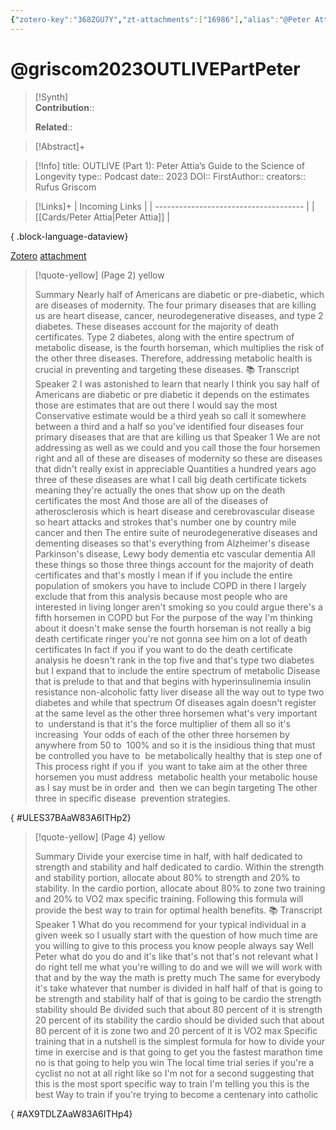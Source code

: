 ```yaml
---
{"zotero-key":"368ZGU7Y","zt-attachments":["16986"],"alias":"@Peter Attia’s Guide to the Science of Longevity, @OUTLIVE (Part 1): Peter Attia’s Guide to the Science of Longevity","keywords":[],"FirstAuthor":"[[Rufus Griscom]]","tags":["source/podcast"],"dg-publish":true,"permalink":"/sources/podcasts/griscom2023-outlive-part-peter/","dgPassFrontmatter":true}
---
```


# @griscom2023OUTLIVEPartPeter

>[!Synth]  
>**Contribution**::  
>  
>**Related**:: 
>  

> [!Abstract]+
> 

> [!Info]
> title: OUTLIVE (Part 1): Peter Attia’s Guide to the Science of Longevity
> type:: Podcast
> date:: 2023
> DOI:: 
> FirstAuthor:: 
> creators:: Rufus Griscom

> [!Links]+
>  | Incoming Links                        |
> | ------------------------------------- |
> | [[Cards/Peter Attia\|Peter Attia]] |
> 
{ .block-language-dataview}


[Zotero](zotero://select/library/items/368ZGU7Y) [attachment](<file:///Users/nathanmaxwell/Zotero/storage/W83A6ITH/Griscom%20-%202023%20-%20OUTLIVE%20(Part%201)%20Peter%20Attia%E2%80%99s%20Guide%20to%20the%20Science%20of%20Longevity.pdf>)

> [!quote-yellow] (Page 2) yellow
> 
> Summary Nearly half of Americans are diabetic or pre-diabetic, which are diseases of modernity. The four primary diseases that are killing us are heart disease, cancer, neurodegenerative diseases, and type 2 diabetes. These diseases account for the majority of death certificates. Type 2 diabetes, along with the entire spectrum of metabolic disease, is the fourth horseman, which multiplies the risk of the other three diseases. Therefore, addressing metabolic health is crucial in preventing and targeting these diseases. 📚 Transcript Speaker 2 I was astonished to learn that nearly I think you say half of Americans are diabetic or pre diabetic it depends on the estimates those are estimates that are out there I would say the most Conservative estimate would be a third yeah so call it somewhere between a third and a half so you've identified four diseases four primary diseases that are that are killing us that Speaker 1 We are not addressing as well as we could and you call those the four horsemen right and all of these are diseases of modernity so these are diseases that didn't really exist in appreciable Quantities a hundred years ago three of these diseases are what I call big death certificate tickets meaning they're actually the ones that show up on the death certificates the most And those are all of the diseases of atherosclerosis which is heart disease and cerebrovascular disease so heart attacks and strokes that's number one by country mile cancer and then The entire suite of neurodegenerative diseases and dementing diseases so that's everything from Alzheimer's disease Parkinson's disease, Lewy body dementia etc vascular dementia All these things so those three things account for the majority of death certificates and that's mostly I mean if if you include the entire population of smokers you have to include COPD in there I largely exclude that from this analysis because most people who are interested in living longer aren't smoking so you could argue there's a fifth horsemen in COPD but For the purpose of the way I'm thinking about it doesn't make sense the fourth horseman is not really a big death certificate ringer you're not gonna see him on a lot of death certificates In fact if you if you want to do the death certificate analysis he doesn't rank in the top five and that's type two diabetes but I expand that to include the entire spectrum of metabolic Disease that is prelude to that and that begins with hyperinsulinemia insulin resistance non-alcoholic fatty liver disease all the way out to type two diabetes and while that spectrum Of diseases again doesn't register at the same level as the other three horsemen what's very important to  understand is that it's the force multiplier of them all so it's increasing  Your odds of each of the other three horsemen by anywhere from 50 to  100% and so it is the insidious thing that must be controlled you have to  be metabolically healthy that is step one of This process right if you if  you want to take aim at the other three horsemen you must address  metabolic health your metabolic house as I say must be in order and  then we can begin targeting The other three in specific disease  prevention strategies.
>
{ #ULES37BAaW83A6ITHp2}


> [!quote-yellow] (Page 4) yellow
> 
> Summary  Divide your exercise time in half, with half dedicated to strength and  stability and half dedicated to cardio. Within the strength and stability  portion, allocate about 80% to strength and 20% to stability. In the cardio  portion, allocate about 80% to zone two training and 20% to VO2 max  specific training. Following this formula will provide the best way to train  for optimal health benefits.  📚 Transcript  Speaker 1  What do you recommend for your typical individual in a given week so I  usually start with the question of how much time are you willing to give  to this process you know people always say Well Peter what do you do  and it's like that's not that's not relevant what I do right tell me what  you're willing to do and we will we will work with that and by the way the  math is pretty much The same for everybody it's take whatever that  number is divided in half half of that is going to be strength and stability  half of that is going to be cardio the strength stability should Be divided  such that about 80 percent of it is strength 20 percent of its stability the  cardio should be divided such that about 80 percent of it is zone two  and 20 percent of it is VO2 max Specific training that in a nutshell is the  simplest formula for how to divide your time in exercise and is that going  to get you the fastest marathon time no is that going to help you win The  local time trial series if you're a cyclist no not at all right like so I'm not  for a second suggesting that this is the most sport specific way to train I'm telling you this is the best Way to train if you're trying to become a  centenary into catholic
>
{ #AX9TDLZAaW83A6ITHp4}


